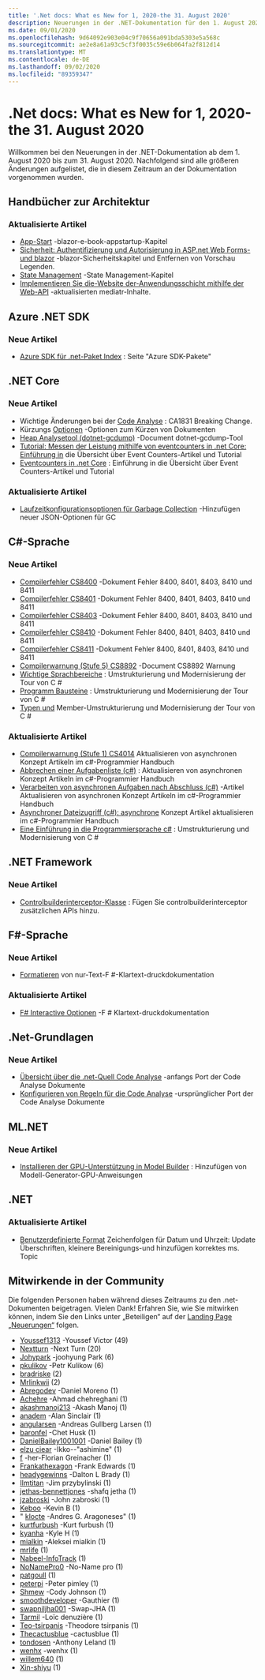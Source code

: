 ```yaml
---
title: '.Net docs: What es New for 1, 2020-the 31. August 2020'
description: Neuerungen in der .NET-Dokumentation für den 1. August 2020-31. August 2020.
ms.date: 09/01/2020
ms.openlocfilehash: 9d64092e903e04c9f70656a091bda5303e5a568c
ms.sourcegitcommit: ae2e8a61a93c5cf3f0035c59e6b064fa2f812d14
ms.translationtype: MT
ms.contentlocale: de-DE
ms.lasthandoff: 09/02/2020
ms.locfileid: "89359347"
---
```

# <a name="net-docs-whats-new-for-august-1-2020---august-31-2020"></a>.Net docs: What es New for 1, 2020-the 31. August 2020

Willkommen bei den Neuerungen in der .NET-Dokumentation ab dem 1. August 2020 bis zum 31. August 2020. Nachfolgend sind alle größeren Änderungen aufgelistet, die in diesem Zeitraum an der Dokumentation vorgenommen wurden.

## <a name="architecture-guides"></a>Handbücher zur Architektur

### <a name="updated-articles"></a>Aktualisierte Artikel

- [App-Start](/dotnet/architecture/blazor-for-web-forms-developers/app-startup) -blazor-e-book-appstartup-Kapitel
- [Sicherheit: Authentifizierung und Autorisierung in ASP.net Web Forms-und blazor](/dotnet/architecture/blazor-for-web-forms-developers/security-authentication-authorization) -blazor-Sicherheitskapitel und Entfernen von Vorschau Legenden.
- [State Management](/dotnet/architecture/blazor-for-web-forms-developers/state-management) -State Management-Kapitel
- [Implementieren Sie die-Website der-Anwendungsschicht mithilfe der Web-API](/dotnet/architecture/microservices/microservice-ddd-cqrs-patterns/microservice-application-layer-implementation-web-api) -aktualisierten mediatr-Inhalte.

## <a name="azure-net-sdk"></a>Azure .NET SDK

### <a name="new-articles"></a>Neue Artikel

- [Azure SDK für .net-Paket Index](/dotnet/azure/packages) : Seite "Azure SDK-Pakete"

## <a name="net-core"></a>.NET Core

### <a name="new-articles"></a>Neue Artikel

- Wichtige Änderungen bei der [Code Analyse](/dotnet/core/compatibility/code-analysis) : CA1831 Breaking Change.
- Kürzungs [Optionen](/dotnet/core/deploying/trimming-options) -Optionen zum Kürzen von Dokumenten
- [Heap Analysetool (dotnet-gcdump)](/dotnet/core/diagnostics/dotnet-gcdump) -Document dotnet-gcdump-Tool
- [Tutorial: Messen der Leistung mithilfe von eventcounters in .net Core: Einführung in](/dotnet/core/diagnostics/event-counter-perf) die Übersicht über Event Counters-Artikel und Tutorial
- [Eventcounters in .net Core](/dotnet/core/diagnostics/event-counters) : Einführung in die Übersicht über Event Counters-Artikel und Tutorial

### <a name="updated-articles"></a>Aktualisierte Artikel

- [Laufzeitkonfigurationsoptionen für Garbage Collection](/dotnet/core/run-time-config/garbage-collector) -Hinzufügen neuer JSON-Optionen für GC

## <a name="c-language"></a>C#-Sprache

### <a name="new-articles"></a>Neue Artikel

- [Compilerfehler CS8400](/dotnet/csharp/language-reference/compiler-messages/cs8400) -Dokument Fehler 8400, 8401, 8403, 8410 und 8411
- [Compilerfehler CS8401](/dotnet/csharp/language-reference/compiler-messages/cs8401) -Dokument Fehler 8400, 8401, 8403, 8410 und 8411
- [Compilerfehler CS8403](/dotnet/csharp/language-reference/compiler-messages/cs8403) -Dokument Fehler 8400, 8401, 8403, 8410 und 8411
- [Compilerfehler CS8410](/dotnet/csharp/language-reference/compiler-messages/cs8410) -Dokument Fehler 8400, 8401, 8403, 8410 und 8411
- [Compilerfehler CS8411](/dotnet/csharp/language-reference/compiler-messages/cs8411) -Dokument Fehler 8400, 8401, 8403, 8410 und 8411
- [Compilerwarnung (Stufe 5) CS8892](/dotnet/csharp/language-reference/compiler-messages/cs8892) -Document CS8892 Warnung
- [Wichtige Sprachbereiche](/dotnet/csharp/tour-of-csharp/features) : Umstrukturierung und Modernisierung der Tour von C #
- [Programm Bausteine](/dotnet/csharp/tour-of-csharp/program-building-blocks) : Umstrukturierung und Modernisierung der Tour von C #
- [Typen und](/dotnet/csharp/tour-of-csharp/types) Member-Umstrukturierung und Modernisierung der Tour von C #

### <a name="updated-articles"></a>Aktualisierte Artikel

- [Compilerwarnung (Stufe 1) CS4014](/dotnet/csharp/language-reference/compiler-messages/cs4014) Aktualisieren von asynchronen Konzept Artikeln im c#-Programmier Handbuch
- [Abbrechen einer Aufgabenliste (c#)](/dotnet/csharp/programming-guide/concepts/async/cancel-an-async-task-or-a-list-of-tasks) : Aktualisieren von asynchronen Konzept Artikeln im c#-Programmier Handbuch
- [Verarbeiten von asynchronen Aufgaben nach Abschluss (c#)](/dotnet/csharp/programming-guide/concepts/async/start-multiple-async-tasks-and-process-them-as-they-complete) -Artikel Aktualisieren von asynchronen Konzept Artikeln im c#-Programmier Handbuch
- [Asynchroner Dateizugriff (c#): asynchrone](/dotnet/csharp/programming-guide/concepts/async/using-async-for-file-access) Konzept Artikel aktualisieren im c#-Programmier Handbuch
- [Eine Einführung in die Programmiersprache c#](/dotnet/csharp/tour-of-csharp/index) : Umstrukturierung und Modernisierung von C #

## <a name="net-framework"></a>.NET Framework

### <a name="new-articles"></a>Neue Artikel

- [Controlbuilderinterceptor-Klasse](/dotnet/framework/additional-apis/controlbuilderinterceptor-class) : Fügen Sie controlbuilderinterceptor zusätzlichen APIs hinzu.

## <a name="f-language"></a>F#-Sprache

### <a name="new-articles"></a>Neue Artikel

- [Formatieren](/dotnet/fsharp/language-reference/plaintext-formatting) von nur-Text-F #-Klartext-druckdokumentation

### <a name="updated-articles"></a>Aktualisierte Artikel

- [F# Interactive Optionen](/dotnet/fsharp/language-reference/fsharp-interactive-options) -F # Klartext-druckdokumentation

## <a name="net-fundamentals"></a>.Net-Grundlagen

### <a name="new-articles"></a>Neue Artikel

- [Übersicht über die .net-Quell Code Analyse](/dotnet/fundamentals/productivity/code-analysis) -anfangs Port der Code Analyse Dokumente
- [Konfigurieren von Regeln für die Code Analyse](/dotnet/fundamentals/productivity/configure-code-analysis-rules) -ursprünglicher Port der Code Analyse Dokumente

## <a name="mlnet"></a>ML.NET

### <a name="new-articles"></a>Neue Artikel

- [Installieren der GPU-Unterstützung in Model Builder](/dotnet/machine-learning/how-to-guides/install-gpu-model-builder) : Hinzufügen von Modell-Generator-GPU-Anweisungen

## <a name="net"></a>.NET

### <a name="updated-articles"></a>Aktualisierte Artikel

- [Benutzerdefinierte Format](/dotnet/standard/base-types/custom-date-and-time-format-strings) Zeichenfolgen für Datum und Uhrzeit: Update Überschriften, kleinere Bereinigungs-und hinzufügen korrektes ms. Topic

## <a name="community-contributors"></a>Mitwirkende in der Community

Die folgenden Personen haben während dieses Zeitraums zu den .net-Dokumenten beigetragen. Vielen Dank! Erfahren Sie, wie Sie mitwirken können, indem Sie den Links unter „Beteiligen“ auf der [Landing Page „Neuerungen“](index.yml) folgen.

- [Youssef1313](https://github.com/Youssef1313) -Youssef Victor (49)
- [Nextturn](https://github.com/NextTurn) -Next Turn (20)
- [Johypark](https://github.com/JohyPark) -joohyung Park (6)
- [pkulikov](https://github.com/pkulikov) -Petr Kulikow (6)
- [bradriske](https://github.com/bradriske) (2)
- [Mrlinkwii](https://github.com/Mrlinkwii) (2)
- [Abregodev](https://github.com/AbregoDev) -Daniel Moreno (1)
- [Achehre](https://github.com/AChehre) -Ahmad chehreghani (1)
- [akashmanoj213](https://github.com/akashmanoj213) -Akash Manoj (1)
- [anadem](https://github.com/anadem) -Alan Sinclair (1)
- [angularsen](https://github.com/angularsen) -Andreas Gullberg Larsen (1)
- [baronfel](https://github.com/baronfel) -Chet Husk (1)
- [DanielBailey1001001](https://github.com/DanielBailey1001001) -Daniel Bailey (1)
- [elzu ciear](https://github.com/eltociear) -Ikko--"ashimine" (1)
- [f](https://github.com/fgreinacher) -her-Florian Greinacher (1)
- [Frankathexagon](https://github.com/FrankAtHexagon) -Frank Edwards (1)
- [headygewinns](https://github.com/headygains) -Dalton L Brady (1)
- [Ilmtitan](https://github.com/ILMTitan) -Jim przybylinski (1)
- [jethas-bennettjones](https://github.com/jethas-bennettjones) -shafq jetha (1)
- [jzabroski](https://github.com/jzabroski) -John zabroski (1)
- [Keboo](https://github.com/Keboo) -Kevin B (1)
- " [klocte](https://github.com/knocte) -Andres G. Aragoneses" (1)
- [kurtfurbush](https://github.com/kurtfurbush) -Kurt furbush (1)
- [kyanha](https://github.com/kyanha) -Kyle H (1)
- [mialkin](https://github.com/mialkin) -Aleksei mialkin (1)
- [mrlife](https://github.com/mrlife) (1)
- [Nabeel-InfoTrack](https://github.com/nabeel-InfoTrack) (1)
- [NoNamePro0](https://github.com/NoNamePro0) -No-Name pro (1)
- [patgoull](https://github.com/patgoull) (1)
- [peterpi](https://github.com/peterpi) -Peter pimley (1)
- [Shmew](https://github.com/Shmew) -Cody Johnson (1)
- [smoothdeveloper](https://github.com/smoothdeveloper) -Gauthier (1)
- [swapniljha001](https://github.com/swapniljha001) -Swap-JHA (1)
- [Tarmil](https://github.com/Tarmil) -Loïc denuzière (1)
- [Teo-tsirpanis](https://github.com/teo-tsirpanis) -Theodore tsirpanis (1)
- [Thecactusblue](https://github.com/TheCactusBlue) -cactusblue (1)
- [tondosen](https://github.com/tonytins) -Anthony Leland (1)
- [wenhx](https://github.com/wenhx) -wenhx (1)
- [willem640](https://github.com/willem640) (1)
- [Xin-shiyu](https://github.com/Xin-Shiyu) (1)
